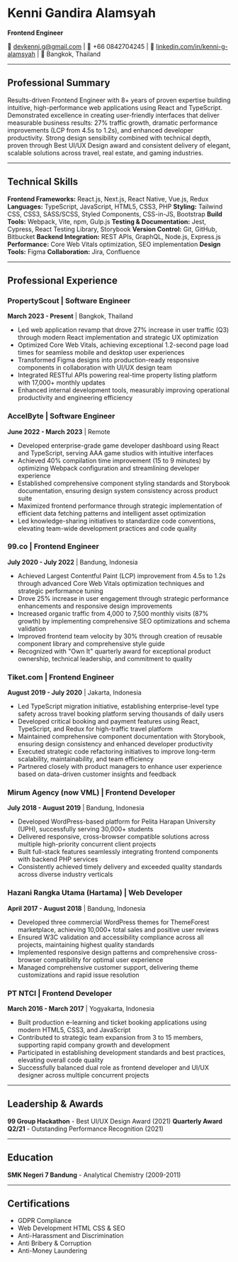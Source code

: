 # Kenni Gandira Alamsyah

**Frontend Engineer**

📧 devkenni.g@gmail.com | 📱 +66 0842704245 | 🔗 [linkedin.com/in/kenni-g-alamsyah](https://www.linkedin.com/in/kenni-g-alamsyah) | 📍 Bangkok, Thailand

---

## Professional Summary

Results-driven Frontend Engineer with 8+ years of proven expertise building intuitive, high-performance web applications using React and TypeScript. Demonstrated excellence in creating user-friendly interfaces that deliver measurable business results: 27% traffic growth, dramatic performance improvements (LCP from 4.5s to 1.2s), and enhanced developer productivity. Strong design sensibility combined with technical depth, proven through Best UI/UX Design award and consistent delivery of elegant, scalable solutions across travel, real estate, and gaming industries.

---

## Technical Skills

**Frontend Frameworks:** React.js, Next.js, React Native, Vue.js, Redux
**Languages:** TypeScript, JavaScript, HTML5, CSS3, PHP
**Styling:** Tailwind CSS, CSS3, SASS/SCSS, Styled Components, CSS-in-JS, Bootstrap
**Build Tools:** Webpack, Vite, npm, Gulp.js
**Testing & Documentation:** Jest, Cypress, React Testing Library, Storybook
**Version Control:** Git, GitHub, Bitbucket
**Backend Integration:** REST APIs, GraphQL, Node.js, Express.js
**Performance:** Core Web Vitals optimization, SEO implementation
**Design Tools:** Figma
**Collaboration:** Jira, Confluence

---

## Professional Experience

### PropertyScout | Software Engineer
**March 2023 - Present** | Bangkok, Thailand

- Led web application revamp that drove 27% increase in user traffic (Q3) through modern React implementation and strategic UX optimization
- Optimized Core Web Vitals, achieving exceptional 1.2-second page load times for seamless mobile and desktop user experiences
- Transformed Figma designs into production-ready responsive components in collaboration with UI/UX design team
- Integrated RESTful APIs powering real-time property listing platform with 17,000+ monthly updates
- Enhanced internal development tools, measurably improving operational productivity and engineering efficiency

### AccelByte | Software Engineer
**June 2022 - March 2023** | Remote

- Developed enterprise-grade game developer dashboard using React and TypeScript, serving AAA game studios with intuitive interfaces
- Achieved 40% compilation time improvement (15 to 9 minutes) by optimizing Webpack configuration and streamlining developer experience
- Established comprehensive component styling standards and Storybook documentation, ensuring design system consistency across product suite
- Maximized frontend performance through strategic implementation of efficient data fetching patterns and intelligent asset optimization
- Led knowledge-sharing initiatives to standardize code conventions, elevating team-wide development practices and code quality

### 99.co | Frontend Engineer
**July 2020 - July 2022** | Bandung, Indonesia

- Achieved Largest Contentful Paint (LCP) improvement from 4.5s to 1.2s through advanced Core Web Vitals optimization techniques and strategic performance tuning
- Drove 25% increase in user engagement through strategic performance enhancements and responsive design improvements
- Increased organic traffic from 4,000 to 7,500 monthly visits (87% growth) by implementing comprehensive SEO optimizations and schema validation
- Improved frontend team velocity by 30% through creation of reusable component library and comprehensive style guide
- Recognized with "Own It" quarterly award for exceptional product ownership, technical leadership, and commitment to quality

### Tiket.com | Frontend Engineer
**August 2019 - July 2020** | Jakarta, Indonesia

- Led TypeScript migration initiative, establishing enterprise-level type safety across travel booking platform serving thousands of daily users
- Developed critical booking and payment features using React, TypeScript, and Redux for high-traffic travel platform
- Maintained comprehensive component documentation with Storybook, ensuring design consistency and enhanced developer productivity
- Executed strategic code refactoring initiatives to improve long-term scalability, maintainability, and team efficiency
- Partnered closely with product managers to enhance user experience based on data-driven customer insights and feedback

### Mirum Agency (now VML) | Frontend Developer
**July 2018 - August 2019** | Bandung, Indonesia

- Developed WordPress-based platform for Pelita Harapan University (UPH), successfully serving 30,000+ students
- Delivered responsive, cross-browser compatible solutions across multiple high-priority concurrent client projects
- Built full-stack features seamlessly integrating frontend components with backend PHP services
- Consistently achieved timely delivery and exceeded quality standards across diverse industry verticals

### Hazani Rangka Utama (Hartama) | Web Developer
**April 2017 - August 2018** | Bandung, Indonesia

- Developed three commercial WordPress themes for ThemeForest marketplace, achieving 10,000+ total sales and positive user reviews
- Ensured W3C validation and accessibility compliance across all projects, maintaining highest quality standards
- Implemented responsive design patterns and comprehensive cross-browser compatibility for optimal user experience
- Managed comprehensive customer support, delivering theme customizations and rapid issue resolution

### PT NTCI | Frontend Developer
**March 2016 - March 2017** | Yogyakarta, Indonesia

- Built production e-learning and ticket booking applications using modern HTML5, CSS3, and JavaScript
- Contributed to strategic team expansion from 3 to 15 members, supporting rapid company growth and development
- Participated in establishing development standards and best practices, elevating overall code quality
- Successfully balanced dual role as frontend developer and UI/UX designer across multiple concurrent projects

---

## Leadership & Awards

**99 Group Hackathon** - Best UI/UX Design Award (2021)
**Quarterly Award Q2/21** - Outstanding Performance Recognition (2021)

---

## Education

**SMK Negeri 7 Bandung** - Analytical Chemistry (2009-2011)

---

## Certifications

- GDPR Compliance
- Web Development HTML CSS & SEO
- Anti-Harassment and Discrimination
- Anti Bribery & Corruption
- Anti-Money Laundering
